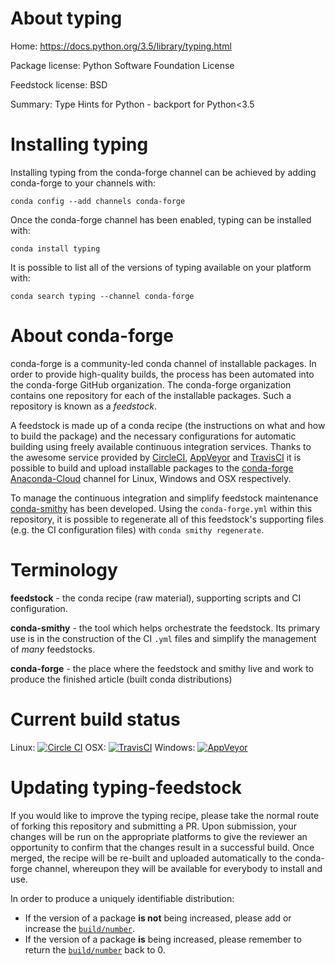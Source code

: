 About typing
============

Home: https://docs.python.org/3.5/library/typing.html

Package license: Python Software Foundation License

Feedstock license: BSD

Summary: Type Hints for Python - backport for Python<3.5



Installing typing
=================

Installing typing from the conda-forge channel can be achieved by adding conda-forge to your channels with:

```
conda config --add channels conda-forge
```

Once the conda-forge channel has been enabled, typing can be installed with:

```
conda install typing
```

It is possible to list all of the versions of typing available on your platform with:

```
conda search typing --channel conda-forge
```


About conda-forge
=================

conda-forge is a community-led conda channel of installable packages.
In order to provide high-quality builds, the process has been automated into the
conda-forge GitHub organization. The conda-forge organization contains one repository 
for each of the installable packages. Such a repository is known as a *feedstock*.

A feedstock is made up of a conda recipe (the instructions on what and how to build
the package) and the necessary configurations for automatic building using freely
available continuous integration services. Thanks to the awesome service provided by
[CircleCI](https://circleci.com/), [AppVeyor](http://www.appveyor.com/)
and [TravisCI](https://travis-ci.org/) it is possible to build and upload installable
packages to the [conda-forge](https://anaconda.org/conda-forge)
[Anaconda-Cloud](http://docs.anaconda.org/) channel for Linux, Windows and OSX respectively.

To manage the continuous integration and simplify feedstock maintenance
[conda-smithy](http://github.com/conda-forge/conda-smithy) has been developed.
Using the ``conda-forge.yml`` within this repository, it is possible to regenerate all of
this feedstock's supporting files (e.g. the CI configuration files) with ``conda smithy regenerate``.


Terminology
===========

**feedstock** - the conda recipe (raw material), supporting scripts and CI configuration.

**conda-smithy** - the tool which helps orchestrate the feedstock.
                   Its primary use is in the construction of the CI ``.yml`` files
                   and simplify the management of *many* feedstocks.

**conda-forge** - the place where the feedstock and smithy live and work to
                  produce the finished article (built conda distributions)

Current build status
====================
Linux: [![Circle CI](https://circleci.com/gh/conda-forge/typing-feedstock.svg?style=svg)](https://circleci.com/gh/conda-forge/typing-feedstock)
OSX: [![TravisCI](https://travis-ci.org/conda-forge/typing-feedstock.svg?branch=master)](https://travis-ci.org/conda-forge/typing-feedstock) 
Windows: [![AppVeyor](https://ci.appveyor.com/api/projects/status/github/conda-forge/typing-feedstock?svg=True)](https://ci.appveyor.com/project/conda-forge/typing-feedstock/branch/master)


Updating typing-feedstock
=========================

If you would like to improve the typing recipe, please take the normal
route of forking this repository and submitting a PR. Upon submission, your changes will
be run on the appropriate platforms to give the reviewer an opportunity to confirm that the
changes result in a successful build. Once merged, the recipe will be re-built and uploaded
automatically to the conda-forge channel, whereupon they will be available for everybody to
install and use.

In order to produce a uniquely identifiable distribution:
 * If the version of a package **is not** being increased, please add or increase
   the [``build/number``](http://conda.pydata.org/docs/building/meta-yaml.html#build-number-and-string). 
 * If the version of a package **is** being increased, please remember to return
   the [``build/number``](http://conda.pydata.org/docs/building/meta-yaml.html#build-number-and-string)
   back to 0.
